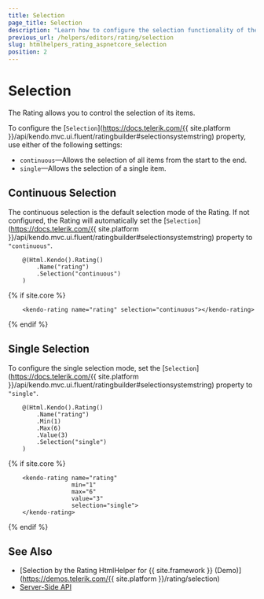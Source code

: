 ```yaml
---
title: Selection
page_title: Selection
description: "Learn how to configure the selection functionality of the Telerik UI Rating for {{ site.framework }}."
previous_url: /helpers/editors/rating/selection
slug: htmlhelpers_rating_aspnetcore_selection
position: 2
---
```


# Selection

The Rating allows you to control the selection of its items.

To configure the [`Selection`](https://docs.telerik.com/{{ site.platform }}/api/kendo.mvc.ui.fluent/ratingbuilder#selectionsystemstring) property, use either of the following settings:

* `continuous`&mdash;Allows the selection of all items from the start to the end.
* `single`&mdash;Allows the selection of a single item.

## Continuous Selection

The continuous selection is the default selection mode of the Rating. If not configured, the Rating will automatically set the [`Selection`](https://docs.telerik.com/{{ site.platform }}/api/kendo.mvc.ui.fluent/ratingbuilder#selectionsystemstring) property to `"continuous"`.

```HtmlHelper
    @(Html.Kendo().Rating()
        .Name("rating")
        .Selection("continuous")
    )
```
{% if site.core %}
```TagHelper
    <kendo-rating name="rating" selection="continuous"></kendo-rating>
```
{% endif %}

## Single Selection

To configure the single selection mode, set the [`Selection`](https://docs.telerik.com/{{ site.platform }}/api/kendo.mvc.ui.fluent/ratingbuilder#selectionsystemstring) property to `"single"`.

```HtmlHelper
    @(Html.Kendo().Rating()
        .Name("rating")
        .Min(1)
        .Max(6)
        .Value(3)
        .Selection("single")
    )
```
{% if site.core %}
```TagHelper
    <kendo-rating name="rating" 
                  min="1"
                  max="6"
                  value="3"
                  selection="single">
    </kendo-rating>
```
{% endif %}

## See Also

* [Selection by the Rating HtmlHelper for {{ site.framework }} (Demo)](https://demos.telerik.com/{{ site.platform }}/rating/selection)
* [Server-Side API](/api/rating)
